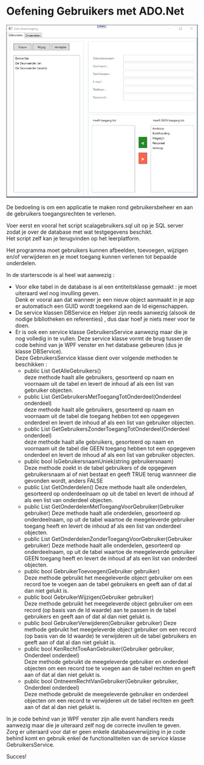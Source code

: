 # Oefening Gebruikers met ADO.Net  

  ![demo](assets/demo.gif)

De bedoeling is om een applicatie te maken rond gebruikersbeheer en aan de gebruikers toegangsrechten te verlenen.  

Voer eerst en vooral het script scalagebruikers.sql uit op je SQL server zodat je over de database met wat testgegevens beschikt.  
Het script zelf kan je terugvinden op het leerplatform.  

Het programma moet gebruikers kunnen afbeelden, toevoegen, wijzigen en/of verwijderen en je moet toegang kunnen verlenen tot bepaalde onderdelen.  

In de starterscode is al heel wat aanwezig : 
  * Voor elke tabel in de database is al een entiteitsklasse gemaakt : je moet uiteraard wel nog invulling geven.  
    Denk er vooral aan dat wanneer je een nieuw object aanmaakt in je app er automatisch een GUID wordt toegekend aan de Id eigenschappen.  
  * De service klassen DBService en Helper zijn reeds aanwezig (alsook de nodige bibliotheken en referenties) , dus daar hoef je niets meer voor te doen.  
  * Er is ook een service klasse GebruikersService aanwezig maar die je nog volledig in te vullen.  Deze service klasse vormt de brug tussen de code behind van je WPF venster en het database gebeuren (dus je klasse DBService).  
    Deze GebruikersService klasse dient over volgende methoden te beschikken : 
    * public List<Gebruiker> GetAlleGebruikers()  
      deze methode haalt alle gebruikers, gesorteerd op naam en voornaam uit de tabel en levert de inhoud af als een list van gebruiker objecten.  
    * public List<Gebruiker> GetGebruikersMetToegangTotOnderdeel(Onderdeel onderdeel)    
      deze methode haalt alle gebruikers, gesorteerd op naam en voornaam uit de tabel die toegang hebben tot een opgegeven onderdeel en levert de inhoud af als een list van gebruiker objecten.
    * public List<Gebruiker> GetGebruikersZonderToegangTotOnderdeel(Onderdeel onderdeel)  
      deze methode haalt alle gebruikers, gesorteerd op naam en voornaam uit de tabel die GEEN toegang hebben tot een opgegeven onderdeel en levert de inhoud af als een list van gebruiker objecten.    
    * public bool IsGebruikersnaamUniek(string gebruikersnaam)  
      Deze methode zoekt in de tabel gebruikers of de opgegeven gebruikersnaam al of niet bestaat en geeft TRUE terug wannneer die gevonden wordt, anders FALSE  
    * public List<Onderdeel> GetOnderdelen()
      Deze methode haalt alle onderdelen, gesorteerd op onderdeelnaam op uit de tabel en levert de inhoud af als een list van onderdeel objecten.  
    * public List<Onderdeel> GetOnderdelenMetToegangVoorGebruiker(Gebruiker gebruiker)
      Deze methode haalt alle onderdelen, gesorteerd op onderdeelnaam, op uit de tabel waartoe de meegeleverde gebruiker toegang heeft en levert de inhoud af als een list van onderdeel objecten. 
    * public List<Onderdeel> GetOnderdelenZonderToegangVoorGebruiker(Gebruiker gebruiker)
      Deze methode haalt alle onderdelen, gesorteerd op onderdeelnaam, op uit de tabel waartoe de meegeleverde gebruiker GEEN toegang heeft en levert de inhoud af als een list van onderdeel objecten. 
    * public bool GebruikerToevoegen(Gebruiker gebruiker)   
      Deze methode gebruikt het meegeleverde object gebruiker om een record toe te voegen aan de tabel gebruikers en geeft aan of dat al dan niet gelukt is.  
    * public bool GebruikerWijzigen(Gebruiker gebruiker)  
      Deze methode gebruikt het meegeleverde object gebruiker om een record (op basis van de Id waarde) aan te passen in de tabel gebruikers en geeft aan of dat al dan niet gelukt is.  
    * public bool GebruikerVerwijderen(Gebruiker gebruiker)
      Deze methode gebruikt het meegeleverde object gebruiker om een record (op basis van de Id waarde) te verwijderen uit de tabel gebruikers en geeft aan of dat al dan niet gelukt is.  
    * public bool KenRechtToeAanGebruiker(Gebruiker gebruiker, Onderdeel onderdeel)  
      Deze methode gebruikt de meegeleverde gebruiker en onderdeel objecten om een record toe te voegen aan de tabel rechten en geeft aan of dat al dan niet gelukt is.  
    * public bool OntneemRechtVanGebruiker(Gebruiker gebruiker, Onderdeel onderdeel)  
      Deze methode gebruikt de meegeleverde gebruiker en onderdeel objecten om een record te verwijderen uit de tabel rechten en geeft aan of dat al dan niet gelukt is.  
  
In je code behind van je WPF venster zijn alle event handlers reeds aanwezig maar die je uiteraard zelf nog de correcte invullen te geven.   
Zorg er uiteraard voor dat er geen enkele databaseverwijzing in je code behind komt en gebruik enkel de functionaliteiten van de service klasse GebruikersService.  

Succes!
